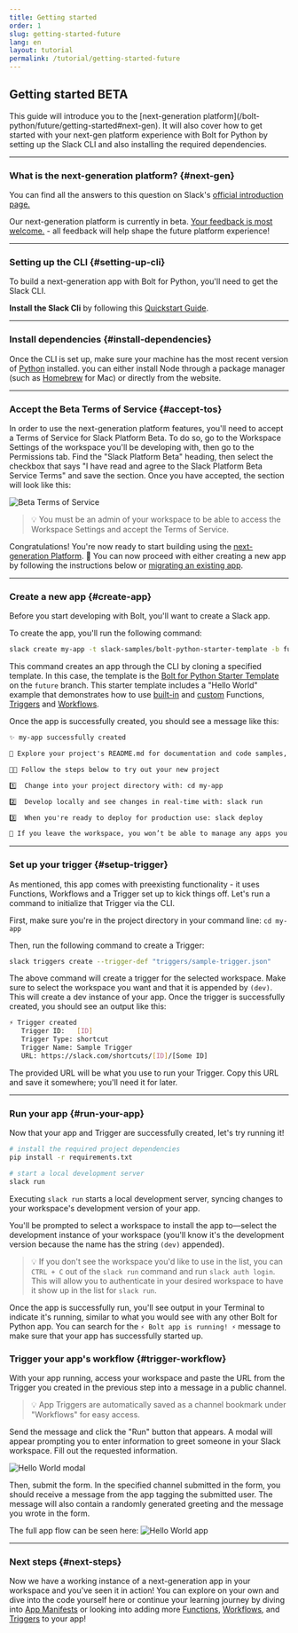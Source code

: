 ```yaml
---
title: Getting started
order: 1
slug: getting-started-future
lang: en
layout: tutorial
permalink: /tutorial/getting-started-future
---
```


## Getting started <span class="label-beta">BETA</span>

<div class="section-content">
This guide will introduce you to the [next-generation platform](/bolt-python/future/getting-started#next-gen). It will also cover how to get started with your next-gen platform experience with Bolt for Python by setting up the Slack CLI and also installing the required dependencies.
</div>

---

### What is the next-generation platform? {#next-gen}

You can find all the answers to this question on Slack's <a href="https://api.slack.com/future/intro" target="_blank">official introduction page.</a>

<p class="alert alert_info"><ts-icon class="ts_icon_info_circle"></ts-icon>Our next-generation platform is currently in beta. <a href="https://api.slack.com/future/survey" target="_blank">Your feedback is most welcome.</a> - all feedback will help shape the future platform experience!</p>

---

### Setting up the CLI {#setting-up-cli}

To build a next-generation app with Bolt for Python, you'll need to get the Slack CLI.

**Install the Slack Cli** by following this [Quickstart Guide](https://api.slack.com/future/quickstart).

---

### Install dependencies {#install-dependencies}

Once the CLI is set up, make sure your machine has the most recent version of [Python](https://www.python.org/) installed. you can either install Node through a package manager (such as [Homebrew](https://brew.sh/) for Mac) or directly from the website.

---

### Accept the Beta Terms of Service {#accept-tos}

In order to use the next-generation platform features, you'll need to accept a Terms of Service for Slack Platform Beta. To do so, go to the Workspace Settings of the workspace you'll be developing with, then go to the Permissions tab. Find the "Slack Platform Beta" heading, then select the checkbox that says "I have read and agree to the Slack Platform Beta Service Terms" and save the section. Once you have accepted, the section will look like this:

![Beta Terms of Service](https://slack.dev/bolt-js/assets/beta-tos-future.png "Beta Terms of Service")

> 💡 You must be an admin of your workspace to be able to access the Workspace Settings and accept the Terms of Service.

Congratulations! You're now ready to start building using the [next-generation Platform](/bolt-python/future/getting-started#next-gen). 🎉 You can now proceed with either creating a new app by following the instructions below or [migrating an existing app](/bolt-python/future/migrate-existing-app).

---

### Create a new app {#create-app}

Before you start developing with Bolt, you'll want to create a Slack app.

To create the app, you'll run the following command:

```zsh
slack create my-app -t slack-samples/bolt-python-starter-template -b future
```

This command creates an app through the CLI by cloning a specified template. In this case, the template is the [Bolt for Python Starter Template](https://github.com/slack-samples/bolt-python-starter-template/tree/future) on the `future` branch. This starter template includes a "Hello World" example that demonstrates how to use <a href="/bolt-python/future/concepts#built-in-functions" target="_blank">built-in</a> and <a href="/bolt-python/future/concepts#functions" target="_blank">custom</a> Functions, <a href="https://api.slack.com/future/triggers" target="_blank">Triggers</a> and <a href="/bolt-python/future/concepts#manifest-workflows" target="_blank">Workflows</a>.

Once the app is successfully created, you should see a message like this:

```txt
✨ my-app successfully created

🧭 Explore your project's README.md for documentation and code samples, and at any time run slack help to display a list of available commands

🧑‍🚀 Follow the steps below to try out your new project

1️⃣  Change into your project directory with: cd my-app

2️⃣  Develop locally and see changes in real-time with: slack run

3️⃣  When you're ready to deploy for production use: slack deploy

🔔 If you leave the workspace, you won’t be able to manage any apps you’ve deployed to it. Apps you deploy will belong to the workspace even if you leave the workspace
```

---

### Set up your trigger {#setup-trigger}

As mentioned, this app comes with preexisting functionality - it uses Functions, Workflows and a Trigger set up to kick things off. Let's run a command to initialize that Trigger via the CLI.

First, make sure you're in the project directory in your command line: `cd my-app`

Then, run the following command to create a Trigger:

```bash
slack triggers create --trigger-def "triggers/sample-trigger.json"      
```

The above command will create a trigger for the selected workspace. Make sure to select the workspace you want and that it is appended by `(dev)`. This will create a dev instance of your app. Once the trigger is successfully created, you should see an output like this:

```bash
⚡ Trigger created
   Trigger ID:   [ID]
   Trigger Type: shortcut
   Trigger Name: Sample Trigger
   URL: https://slack.com/shortcuts/[ID]/[Some ID]
```

The provided URL will be what you use to run your Trigger. Copy this URL and save it somewhere; you'll need it for later.

---

### Run your app {#run-your-app}

Now that your app and Trigger are successfully created, let's try running it!

```bash
# install the required project dependencies
pip install -r requirements.txt

# start a local development server
slack run
```

Executing `slack run` starts a local development server, syncing changes to your workspace's development version of your app.

You'll be prompted to select a workspace to install the app to&mdash;select the development instance of your workspace (you'll know it's the development version because the name has the string `(dev)` appended).

> 💡 If you don't see the workspace you'd like to use in the list, you can `CTRL + C` out of the `slack run` command and run `slack auth login`. This will allow you to authenticate in your desired workspace to have it show up in the list for `slack run`.

Once the app is successfully run, you'll see output in your Terminal to indicate it's running, similar to what you would see with any other Bolt for Python app. You can search for the `⚡️ Bolt app is running! ⚡️` message to make sure that your app has successfully started up.

### Trigger your app's workflow {#trigger-workflow}

With your app running, access your workspace and paste the URL from the Trigger you created in the previous step into a message in a public channel.

> 💡 App Triggers are automatically saved as a channel bookmark under "Workflows" for easy access.

Send the message and click the "Run" button that appears. A modal will appear prompting you to enter information to greet someone in your Slack workspace. Fill out the requested information.

![Hello World modal](https://slack.dev/bolt-js/assets/hello-world-modal.png "Hello World modal")

Then, submit the form. In the specified channel submitted in the form, you should receive a message from the app tagging the submitted user. The message will also contain a randomly generated greeting and the message you wrote in the form.

The full app flow can be seen here:
![Hello World app](https://slack.dev/bolt-js/assets/hello-world-demo.gif "Hello World app")

---

### Next steps {#next-steps}

Now we have a working instance of a next-generation app in your workspace and you've seen it in action! You can explore on your own and dive into the code yourself here or continue your learning journey by diving into [App Manifests](/bolt-python/future/concepts#manifests) or looking into adding more [Functions](/bolt-python/future/concepts#functions), [Workflows](/bolt-python/future/concepts#manifest-workflows), and [Triggers](#setup-trigger) to your app!
